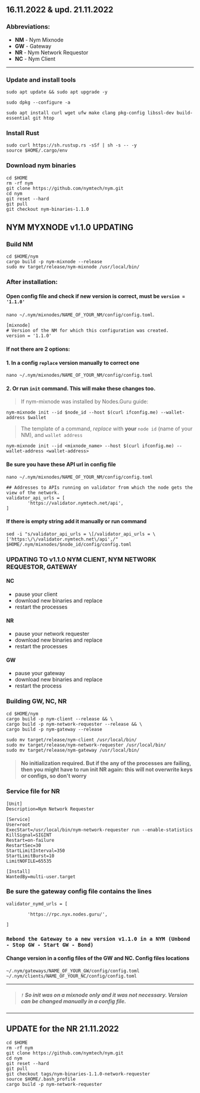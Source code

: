 ## 16.11.2022 & upd. 21.11.2022
### Abbreviations:
- **NM** - Nym Mixnode
- **GW** - Gateway
- **NR** - Nym Network Requestor
- **NC** - Nym Client
____

### Update and install tools
```
sudo apt update && sudo apt upgrade -y
```
```
sudo dpkg --configure -a
```
```
sudo apt install curl wget ufw make clang pkg-config libssl-dev build-essential git htop
```

### Install Rust
```
sudo curl https://sh.rustup.rs -sSf | sh -s -- -y
source $HOME/.cargo/env
```

### Download nym binaries
```
cd $HOME
rm -rf nym
git clone https://github.com/nymtech/nym.git
cd nym
git reset --hard
git pull
git checkout nym-binaries-1.1.0
```

## NYM MYXNODE v1.1.0 UPDATING
### Build NM
```
cd $HOME/nym
cargo build -p nym-mixnode --release
sudo mv target/release/nym-mixnode /usr/local/bin/
```
### After installation:
#### Open config file and check if new version is correct, must be `version = '1.1.0'`
`nano ~/.nym/mixnodes/NAME_OF_YOUR_NM/config/config.toml`. 
```
[mixnode]
# Version of the NM for which this configuration was created.
version = '1.1.0'
```
#### If not there are 2 options: 
#### 1. In a config `replace` version manually to correct one
`nano ~/.nym/mixnodes/NAME_OF_YOUR_NM/config/config.toml`    

#### 2. Or run `init` command. This will make these changes too. 
> If nym-mixnode was installed by Nodes.Guru guide:
```
nym-mixnode init --id $node_id --host $(curl ifconfig.me) --wallet-address $wallet
```
> The template of a command, *replace* with **your** `node id` (name of your NM), and `wallet address`
```
nym-mixnode init --id <mixnode_name> --host $(curl ifconfig.me) --wallet-address <wallet-address>
```

#### Be sure you have these API url in config file
`nano ~/.nym/mixnodes/NAME_OF_YOUR_NM/config/config.toml`    
```
## Addresses to APIs running on validator from which the node gets the view of the network.
validator_api_urls = [
        'https://validator.nymtech.net/api',    
]
```
#### If there is empty string add it manually or run command
```
sed -i "s/validator_api_urls = \[/validator_api_urls = \['https:\/\/validator.nymtech.net\/api',/" $HOME/.nym/mixnodes/$node_id/config/config.toml
```

### UPDATING TO v1.1.0 NYM CLIENT, NYM NETWORK REQUESTOR, GATEWAY

#### NC    
- pause your client    
- download new binaries and replace    
- restart the processes    

#### NR
- pause your network requester
- download new binaries and replace    
- restart the processes    

#### GW
- pause your gateway  
- download new binaries and replace    
- restart the process    

### Building GW, NC, NR
```
cd $HOME/nym
cargo build -p nym-client --release && \
cargo build -p nym-network-requester --release && \
cargo build -p nym-gateway --release

sudo mv target/release/nym-client /usr/local/bin/
sudo mv target/release/nym-network-requester /usr/local/bin/
sudo mv target/release/nym-gateway /usr/local/bin/
```
> #### No initialization required. But if the any of the processes are failing, then you might have to run init NR again: this will not overwrite keys or configs, so don't worry

### Service file for NR
```
[Unit]
Description=Nym Network Requester

[Service]
User=root
ExecStart=/usr/local/bin/nym-network-requester run --enable-statistics
KillSignal=SIGINT
Restart=on-failure
RestartSec=30
StartLimitInterval=350
StartLimitBurst=10
LimitNOFILE=65535

[Install]
WantedBy=multi-user.target
```

### Be sure the gateway config file contains the lines
```
validator_nymd_urls = [

        'https://rpc.nyx.nodes.guru/',

]
```
### `Rebond the Gateway to a new version v1.1.0 in a NYM (Unbond - Stop GW - Start GW - Bond)`
#### Change version in a config files of the GW and NC. Config files locations
`~/.nym/gateways/NAME_OF_YOUR_GW/config/config.toml`
`~/.nym/clients/NAME_OF_YOUR_NC/config/config.toml`
____

> ##### `!` So init was on a mixnode only and it was not necessary. Version can be changed manually in a config file.
____

## UPDATE for the NR 21.11.2022
```
cd $HOME
rm -rf nym
git clone https://github.com/nymtech/nym.git
cd nym
git reset --hard
git pull
git checkout tags/nym-binaries-1.1.0-network-requester
source $HOME/.bash_profile
cargo build -p nym-network-requester
```
